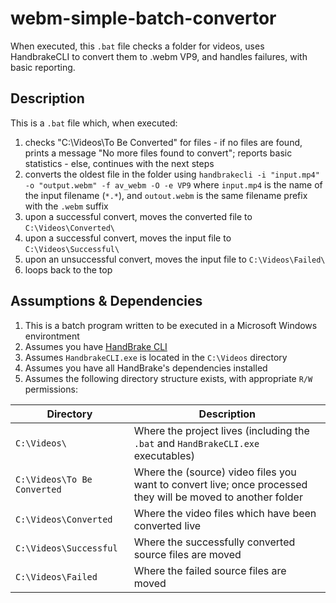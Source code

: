 # webm-simple-batch-convertor
When executed, this `.bat` file checks a folder for videos, uses HandbrakeCLI to convert them to .webm VP9, and handles failures, with basic reporting.

## Description
This is a `.bat` file which, when executed:
  1. checks "C:\Videos\To Be Converted\" for files
    - if no files are found, prints a message "No more files found to convert"; reports basic statistics
    - else, continues with the next steps
  1. converts the oldest file in the folder using `handbrakecli -i "input.mp4" -o "output.webm" -f av_webm -O -e VP9` where `input.mp4` is the name of the input filename (`*.*`), and `outout.webm` is the same filename prefix with the `.webm` suffix
  1. upon a successful convert, moves the converted file to  `C:\Videos\Converted\`
  1. upon a successful convert, moves the input file to `C:\Videos\Successful\`
  1. upon an unsuccessful convert, moves the input file to `C:\Videos\Failed\`
  1. loops back to the top

## Assumptions & Dependencies
1. This is a batch program written to be executed in a Microsoft Windows environtment
1. Assumes you have [HandBrake CLI](https://handbrake.fr/downloads2.php)
1. Assumes `HandbrakeCLI.exe` is located in the `C:\Videos` directory
1. Assumes you have all HandBrake's dependencies installed
1. Assumes the following directory structure exists, with appropriate `R/W` permissions:

| Directory | Description |
| -------------- | -------------- |
|  `C:\Videos\` | Where the project lives (including the `.bat` and `HandBrakeCLI.exe` executables)  |
|  `C:\Videos\To Be Converted` | Where the (source) video files you want to convert live; once processed they will be moved to another folder |
|  `C:\Videos\Converted` | Where the video files which have been converted live |
|  `C:\Videos\Successful` | Where the successfully converted source files are moved |
|  `C:\Videos\Failed` | Where the failed source files are moved |
